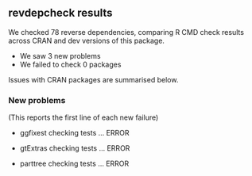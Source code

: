 ## revdepcheck results

We checked 78 reverse dependencies, comparing R CMD check results across CRAN and dev versions of this package.

 * We saw 3 new problems
 * We failed to check 0 packages

Issues with CRAN packages are summarised below.

### New problems
(This reports the first line of each new failure)

* ggfixest
  checking tests ... ERROR

* gtExtras
  checking tests ... ERROR

* parttree
  checking tests ... ERROR

